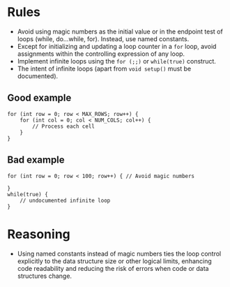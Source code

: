 # Rules
- Avoid using magic numbers as the initial value or in the endpoint test of loops (while, do…while, for). Instead, use named constants.
- Except for initializing and updating a loop counter in a `for` loop, avoid assignments within the controlling expression of any loop.
- Implement infinite loops using the `for (;;)` or `while(true)` construct.
- The intent of infinite loops (apart from `void setup()` must be documented).
 
## Good example
```
for (int row = 0; row < MAX_ROWS; row++) {
    for (int col = 0; col < NUM_COLS; col++) {
        // Process each cell
    }
}
```

## Bad example
```
for (int row = 0; row < 100; row++) { // Avoid magic numbers
    
}
while(true) {
    // undocumented infinite loop
}

```
# Reasoning
- Using named constants instead of magic numbers ties the loop control explicitly to the data structure size or other logical limits, enhancing code readability and reducing the risk of errors when code or data structures change.
